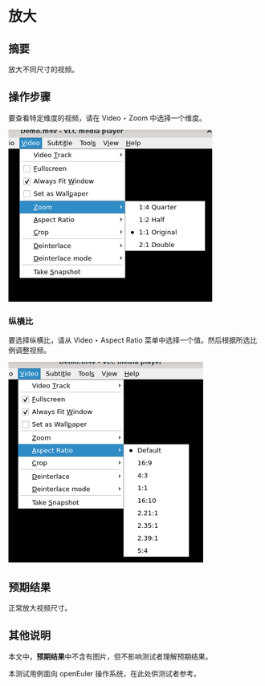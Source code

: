 # 放大

## 摘要

放大不同尺寸的视频。

## 操作步骤

要查看特定维度的视频，请在 Video ‣ Zoom 中选择一个维度。

![放大-1](./img/放大-1.png)

### 纵横比

要选择纵横比，请从 Video ‣ Aspect Ratio 菜单中选择一个值。然后根据所选比例调整视频。

![放大-2](./img/放大-2.png)

## 预期结果

正常放大视频尺寸。

## 其他说明

本文中，**预期结果**中不含有图片，但不影响测试者理解预期结果。

本测试用例面向 openEuler 操作系统，在此处供测试者参考。
